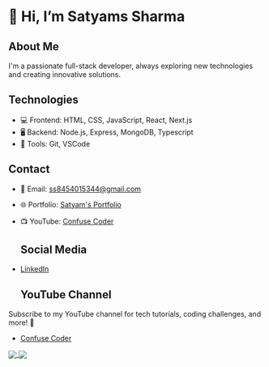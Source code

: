 # 👋 Hi, I’m Satyams Sharma

## About Me
I'm a passionate full-stack developer, always exploring new technologies and creating innovative solutions.

## Technologies
- 💻 Frontend: HTML, CSS, JavaScript, React, Next.js
- 🖥️ Backend: Node.js, Express, MongoDB, Typescript
- 🚀 Tools: Git, VSCode
  
## Contact
- 📧 Email: ss8454015344@gmail.com
- 🌐 Portfolio: [Satyam's Portfolio](https://satyamportfolio.vercel.app/)
- 📺 YouTube: [Confuse Coder](http://www.youtube.com/@ConfuseCoder23)

  ## Social Media
- [LinkedIn](https://www.linkedin.com/in/satyam-sharma-7530b9280)

  ## YouTube Channel
Subscribe to my YouTube channel for tech tutorials, coding challenges, and more! 🚀
- [Confuse Coder](http://www.youtube.com/@ConfuseCoder23)

  <!-- Your other content -->

<!-- GitHub Readme Stats -->
<a href="https://github.com/Satyams-23/github-readme-stats">
  <img align="center" src="https://github-readme-stats.vercel.app/api?username=Satyams-2&show_icons=true&theme=radical" />
</a>

<a href="https://github.com/Satyams-2/github-readme-stats">
  <img align="center" src="https://github-readme-stats.vercel.app/api/top-langs/?username=Satyams-2e&layout=compact&theme=radical" />
</a>

<!-- End GitHub Readme Stats -->

<!-- Your other content -->



<!---
Satyams-23/Satyams-23 is a ✨ special ✨ repository because its appears on your GitHub profile.
You can click the Preview link to take a look at your changes.
--->
